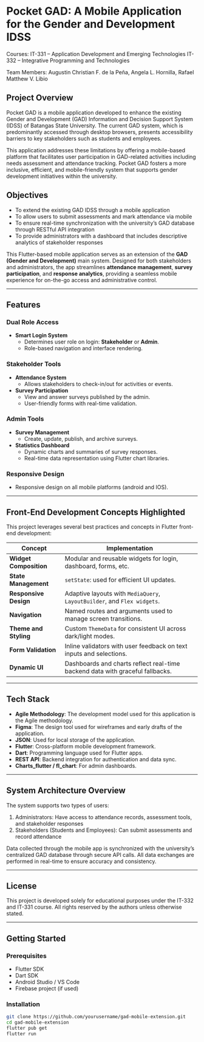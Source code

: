 # Pocket GAD: A Mobile Application for the Gender and Development IDSS 

Courses: 
IT-331 – Application Development and Emerging Technologies
IT-332 – Integrative Programming and Technologies

Team Members: Augustin Christian F. de la Peña, Angela L. Hornilla, Rafael Matthew V. Libio

## Project Overview 

Pocket GAD is a mobile application developed to enhance the existing Gender and Development (GAD) Information and Decision Support System (IDSS) of Batangas State University. 
The current GAD system, which is predominantly accessed through desktop browsers, presents accessibility barriers to key stakeholders such as students and employees.

This application addresses these limitations by offering a mobile-based platform that facilitates user participation in GAD-related activities including needs assessment and attendance tracking.
Pocket GAD fosters a more inclusive, efficient, and mobile-friendly system that supports gender development initiatives within the university.

## Objectives

- To extend the existing GAD IDSS through a mobile application
- To allow users to submit assessments and mark attendance via mobile
- To ensure real-time synchronization with the university’s GAD database through RESTful API integration
- To provide administrators with a dashboard that includes descriptive analytics of stakeholder responses

This Flutter-based mobile application serves as an extension of the **GAD (Gender and Development)** main system. Designed for both stakeholders and administrators, the app streamlines **attendance management**, **survey participation**, and **response analytics**, providing a seamless mobile experience for on-the-go access and administrative control.

---

## Features

### Dual Role Access
- **Smart Login System**  
  - Determines user role on login: **Stakeholder** or **Admin**.
  - Role-based navigation and interface rendering.

### Stakeholder Tools
- **Attendance System**  
  - Allows stakeholders to check-in/out for activities or events.
- **Survey Participation**  
  - View and answer surveys published by the admin.
  - User-friendly forms with real-time validation.

### Admin Tools
- **Survey Management**  
  - Create, update, publish, and archive surveys.
- **Statistics Dashboard**  
  - Dynamic charts and summaries of survey responses.
  - Real-time data representation using Flutter chart libraries.
 
### Responsive Design
- Responsive design on all mobile platforms (android and IOS).

---

## Front-End Development Concepts Highlighted

This project leverages several best practices and concepts in Flutter front-end development:

| Concept | Implementation |
|--------|----------------|
| **Widget Composition** | Modular and reusable widgets for login, dashboard, forms, etc. |
| **State Management** | `setState`: used for efficient UI updates. |
| **Responsive Design** | Adaptive layouts with `MediaQuery`, `LayoutBuilder`, and `Flex widgets`. |
| **Navigation** | Named routes and arguments used to manage screen transitions. |
| **Theme and Styling** | Custom `ThemeData` for consistent UI across dark/light modes. |
| **Form Validation** | Inline validators with user feedback on text inputs and selections. |
| **Dynamic UI** | Dashboards and charts reflect real-time backend data with graceful fallbacks. |

---

## Tech Stack

- **Agile Methodology**: The development model used for this application is the Agile methodology. 
- **Figma**: The design tool used for wireframes and early drafts of the application. 
- **JSON**: Used for local storage of the application.
- **Flutter**: Cross-platform mobile development framework.
- **Dart**: Programming language used for Flutter apps.
- **REST API**: Backend integration for authentication and data sync.
- **Charts_flutter / fl_chart**: For admin dashboards.

---

## System Architecture Overview
The system supports two types of users:

1. Administrators: Have access to attendance records, assessment tools, and stakeholder responses
2. Stakeholders (Students and Employees): Can submit assessments and record attendance

Data collected through the mobile app is synchronized with the university’s centralized GAD database through secure API calls. All data exchanges are performed in real-time to ensure accuracy and consistency.

---

## License 

This project is developed solely for educational purposes under the IT-332 and IT-331 course. All rights reserved by the authors unless otherwise stated.

---

## Getting Started

### Prerequisites
- Flutter SDK
- Dart SDK
- Android Studio / VS Code
- Firebase project (if used)

### Installation
```bash
git clone https://github.com/yourusername/gad-mobile-extension.git
cd gad-mobile-extension
flutter pub get
flutter run
